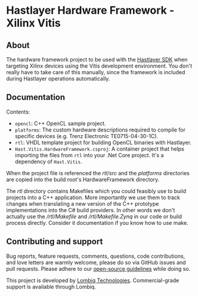 # Hastlayer Hardware Framework - Xilinx Vitis

## About

The hardware framework project to be used with the [Hastlayer SDK](https://github.com/Lombiq/Hastlayer-SDK) when targeting Xilinx devices using the Vitis development environment. You don't really have to take care of this manually, since the framework is included during Hastlayer operations automatically.

## Documentation

Contents:

- `opencl`: C++ OpenCL sample project.
- `platforms`: The custom hardware descriptions required to compile for specific devices (e.g. Trenz Electronic TE0715-04-30-1C).
- `rtl`: VHDL template project for building OpenCL binaries with Hastlayer.
- `Hast.Vitis.HardwareFramework.csproj`: A container project that helps importing the files from `rtl` into your .Net Core project. It's a dependency of `Hast.Vitis`.

When the project file is referenced the _rtl/src_ and the _platforms_ directories are copied into the build root's HardwareFramework directory.  

The _rtl_ directory contains Makefiles which you could feasibly use to build projects into a C++ application. More importantly we use them to track changes when translating a new version of the C++ prototype implementations into the C# build providers. In other words we don't actually use the _/rtl/Makefile_ and _/rtl/Makefile.Zynq_ in our code or build process directly. Consider it documentation if you know how to use make.

## Contributing and support

Bug reports, feature requests, comments, questions, code contributions, and love letters are warmly welcome, please do so via GitHub issues and pull requests. Please adhere to our [open-source guidelines](https://lombiq.com/open-source-guidelines) while doing so.

This project is developed by [Lombiq Technologies](https://lombiq.com/). Commercial-grade support is available through Lombiq.
